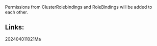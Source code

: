Permissions from ClusterRolebindings and RoleBindings will be added to each other.

## Links:



202404011021Ma